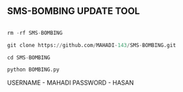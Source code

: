 ## SMS-BOMBING UPDATE TOOL
```python

rm -rf SMS-BOMBING

git clone https://github.com/MAHADI-143/SMS-BOMBING.git

cd SMS-BOMBING

python BOMBING.py
```
USERNAME - MAHADI
PASSWORD - HASAN
